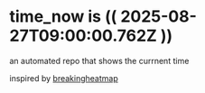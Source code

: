 # time_now is (( 2025-08-27T09:00:00.762Z ))

an automated repo that shows the currnent time

inspired by [breakingheatmap](https://github.com/breakingheatmap/breakingheatmap)